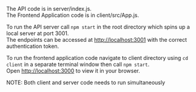 The API code is in server/index.js.\
The Frontend Application code is in client/src/App.js.

To run the API server call `npm start` in the root directory which spins up a local server at port 3001.\
The endpoints can be accessed at [http://localhost:3001](http://localhost:3001) with the correct authentication token.

To run the frontend application code navigate to client directory using `cd client` in a separate terminal window then call `npm start`.\
Open [http://localhost:3000](http://localhost:3000) to view it in your browser.

NOTE: Both client and server code needs to run simultaneously 
